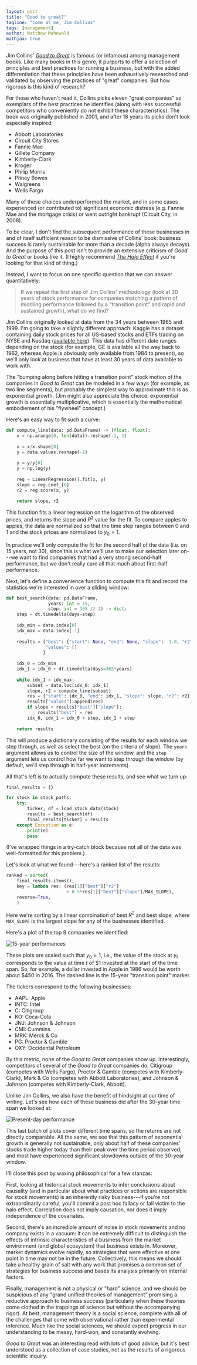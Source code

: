 ```yaml
---
layout: post
title: "Good to great?"
tagline: "Come at me, Jim Collins"
tags: [management]
author: Matthew Mahowald
mathjax: true
---
```


Jim Collins' [*Good to Great*](https://www.amazon.com/Good-Great-Some-Companies-Others-ebook/dp/B0058DRUV6)
is famous (or infamous) among management books. Like many books in this genre, it purports to
offer a selection of principles and best practices for running a business, but with the added
differentiation that these principles have been exhaustively researched and validated by
observing the practices of "great" companies. But how rigorous is this kind of research?

For those who haven't read it, Collins picks eleven "great companies" as exemplars of the
best practices he identifies (along with less successful competitors who conveniently do
not exhibit these characteristics). The book was originally published in 2001, and after 18
years its picks don't look especially inspired:

* Abbott Laboratories
* Circuit City Stores
* Fannie Mae
* Gillete Company
* Kimberly-Clark
* Kroger
* Philip Morris
* Pitney Bowes
* Walgreens
* Wells Fargo

Many of these choices underperformed the market, and in some cases experienced (or contributed to) significant
economic distress (e.g. Fannie Mae and the mortgage crisis) or went outright bankrupt (Circuit City, in 2008).

To be clear, I don't find the subsequent performance of these businesses in and of itself sufficient reason to
be dismissive of Collins' book: business success is rarely sustainable for more than a decade (alpha always
decays). And the purpose of this post isn't to provide an extensive criticism of *Good to Great* or books like it.
(I highly recommend [*The Halo Effect*](https://www.amazon.com/Halo-Effect-Business-Delusions-Managers/dp/1476784035)
if you're looking for that kind of thing.)

Instead, I want to focus on one specific question that we can answer quantitatively: 

> If we repeat the first
> step of Jim Collins' methodology (look at 30 years of stock performance for companies matching a pattern of middling performance followed by a "transition point" and rapid and sustained
> growth), what do we find?

Jim Collins originally looked at data from the 34 years between 1965 and 1999. I'm going to take
a slightly different approach: Kaggle has a dataset containing daily stock prices for all US-based
stocks and ETFs trading on NYSE and Nasdaq ([available here](https://www.kaggle.com/borismarjanovic/price-volume-data-for-all-us-stocks-etfs)).
This data has different date ranges depending on the stock (for example, GE is available all the way back to 1962,
whereas Apple is obviously only available from 1984 to present), so we'll only look at business that have
at least 30 years of data available to work with.

The "bumping along before hitting a transition point" stock motion of the companies in *Good to Great* can be
modeled in a few ways (for example, as two line segments), but probably the simplest way to approximate this
is as exponential growth. (Jim might also appreciate this choice: exponential growth is essentially multiplicative,
which is essentially the mathematical embodiement of his "flywheel" concept.)

Here's an easy way to fit such a curve:

```python
def compute_line(data: pd.DataFrame) -> (float, float):
    x = np.arange(0, len(data)).reshape(-1, 1)
    
    x = x/x.shape[0]
    y = data.values.reshape(-1)
    
    y = y/y[0]
    y = np.log(y)
    
    reg = LinearRegression().fit(x, y)
    slope = reg.coef_[0]
    r2 = reg.score(x, y)
    
    return slope, r2
```

This function fits a linear regression on the logarithm of the observed prices, and
returns the slope and $R^2$ value for the fit. To compare apples to apples, the data are normalized
so that the time step ranges between 0 and 1 and the stock prices
are normalized to $y_0 = 1$.

In practice we'll only compute the fit for the second half of the data (i.e. on 15 years, not 30),
since this is what we'll use to make our selection later
on---we want to find companies that had a very strong second-half performance,
but we don't really care all that much about first-half performance.

Next, let's define a convenience function to compute this fit and record the statistics we're
interested in over a sliding window:

```python
def best_search(data: pd.DataFrame, 
                years: int = 15, 
                step: int = 365 // 2) -> dict:
    step = dt.timedelta(days=step)
    
    idx_min = data.index[0]
    idx_max = data.index[-1]
    
    results = {"best": {"start": None, "end": None, "slope": -1.0, "r2": 0},
               "values": []
              }
    
    idx_0 = idx_min
    idx_1 = idx_0 + dt.timedelta(days=365*years)
    
    while idx_1 < idx_max:
        subset = data.loc[idx_0: idx_1]
        slope, r2 = compute_line(subset)
        res = {"start": idx_0, "end": idx_1, "slope": slope, "r2": r2}
        results["values"].append(res)
        if slope > results["best"]["slope"]:
            results["best"] = res
        idx_0, idx_1 = idx_0 + step, idx_1 + step
    
    return results
```

This will produce a dictionary consisting of the results for each window
we step through, as well as select the best (on the criteria of slope).
The `years` argument allows us to control the size of the window, and the
`step` argument lets us control how far we want to step through the window
(by default, we'll step through in half-year increments).

All that's left is to actually compute these results, and see what we turn up:

```python
final_results = {}

for stock in stock_paths:
    try:
        ticker, df = load_stock_data(stock)
        results = best_search(df)
        final_results[ticker] = results
    except Exception as e:
        print(e)
        pass
```

(I've wrapped things in a try-catch block because not all of the data was
well-formatted for this problem.)

Let's look at what we found---here's a ranked list of the results:

```python
ranked = sorted(
    final_results.items(), 
    key = lambda res: (res[1]["best"]["r2"] 
                       + 0.5*res[1]["best"]["slope"]/MAX_SLOPE), 
    reverse=True,
    )
```

Here we're sorting by a linear combination of best $R^2$ and
best slope, where `MAX_SLOPE` is the largest slope for any of the
businesses identified.

Here's a plot of the top 9 companies we identified:

![15-year performances](/images/posts/2019-8-9/15yr.png)

These plots are scaled such that $y_0 = 1$, i.e., the value of the stock at
$y_t$ corresponds to the value at time $t$ of <span>$</span>1 invested at the start of the time span.
So, for example, a dollar invested in Apple in 1986 would be worth about $450 in 2016.
The dashed line is the 15-year "transition point" marker.

The tickers correspond to the following businesses: 

* AAPL: Apple
* INTC: Intel
* C: Citigroup
* KO: Coca-Cola
* JNJ: Johnson & Johnson
* CMI: Cummins
* MRK: Merck & Co
* PG: Proctor & Gamble
* OXY: Occidental Petroleum

By this metric, none of the *Good to Great* companies show up. Interestingly, competitors
of several of the *Good to Great* companies do: Citigroup (competes with Wells Fargo),
Proctor & Gamble (competes with Kimberly-Clark), Merk & Co (competes with Abbott Laboratories),
and Johnson & Johnson (competes with Kimberly-Clark, Abbott).

Unlike Jim Collins, we also have the benefit of hindsight at our time of writing. Let's see
how each of these business did after the 30-year time span we looked at:

![Present-day performance](/images/posts/2019-8-9/presentday.png)

This last batch of plots cover different time spans, so the returns are not directly comparable.
All the same, we see that this pattern of exponential growth is generally not sustainable;
only about half of these companies' stocks trade higher today than their peak over the time period
observed, and most have experienced significant slowdowns outside of the 30-year window. 

I'll close this post by waxing philosophical for a few stanzas:

First, looking at historical stock movements to infer conclusions about causality (and in particular
about what practices or actions are responsible for stock movements) is an inherently risky business---if
you're not extraordinarily careful, you'll commit a post hoc fallacy or fall victim to the halo effect.
Correlation does not imply causation, nor does it imply independence of the covariates.

Second, there's an incredible amount of noise in stock movements and no company exists in a vacuum:
it can be extremely difficult to distinguish the effects of intrinsic characteristics of a business
from the market environment (and global ecosystem) that business exists in. Moreover, market dynamics
evolve rapidly, so strategies that were effective at one point in time may not be in the future.
Collectively, this means we should take a healthy grain of salt with any work that promises a
common set of strategies for business success and bases its analysis primarily on internal factors.

Finally, management is not a physical or "hard" science, and we should be suspicious of any
"grand unified theories of management" promising a reductive approach to business success
(particularly when these theories come clothed in the trappings of science but without the
accompanying rigor). At best, management theory is a social science, complete with all of the challenges
that come with observational rather than experimental inference. Much like the social sciences,
we should expect progress in our understanding to be messy, hard-won, and constantly evolving.

*Good to Great* was an interesting read with lots of good advice, but it's best understood as a
collection of case studies, not as the results of a rigorous scientific inquiry.